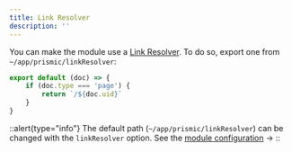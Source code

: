 ```yaml
---
title: Link Resolver
description: ''
---
```


You can make the module use a [Link Resolver](https://prismic.io/docs/core-concepts/link-resolver-route-resolver?utm_campaign=devexp&utm_source=nuxt3doc&utm_medium=doc#link-resolver). To do so, export one from `~/app/prismic/linkResolver`:

```javascript [~/app/prismic/linkResolver.[jt]s]
export default (doc) => {
	if (doc.type === 'page') {
		return `/${doc.uid}`
	}
}
```

::alert{type="info"}
The default path (`~/app/prismic/linkResolver`) can be changed with the `linkResolver` option. See the [module configuration](/configuration#linkresolver) ->
::
